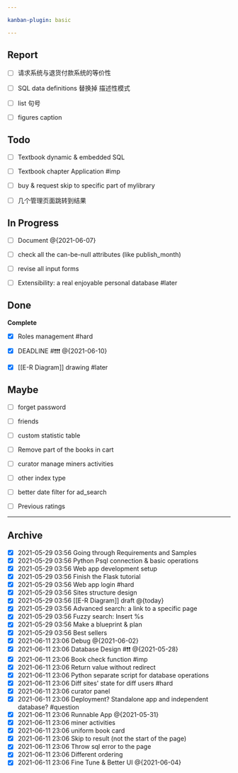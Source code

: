 ```yaml
---

kanban-plugin: basic

---
```


## Report

- [ ] 请求系统与退货付款系统的等价性
- [ ] SQL data definitions 替换掉 描述性模式
- [ ] list 句号
- [ ] figures caption


## Todo

- [ ] Textbook dynamic & embedded SQL
- [ ] Textbook chapter Application #imp
- [ ] buy & request skip to specific part of mylibrary
- [ ] 几个管理页面跳转到结果


## In Progress

- [ ] Document @{2021-06-07}
- [ ] check all the can-be-null attributes (like publish_month)
- [ ] revise all input forms
- [ ] Extensibility: a real enjoyable personal database #later


## Done

**Complete**
- [x] Roles management #hard
- [x] DEADLINE #❗❗❗ @{2021-06-10}
- [x] [[E-R Diagram]] drawing #later


## Maybe

- [ ] forget password
- [ ] friends
- [ ] custom statistic table
- [ ] Remove part of the books in cart
- [ ] curator manage miners activities
- [ ] other index type
- [ ] better date filter for ad_search
- [ ] Previous ratings


***

## Archive

- [x] 2021-05-29 03:56 Going through Requirements and Samples
- [x] 2021-05-29 03:56 Python Psql connection & basic operations
- [x] 2021-05-29 03:56 Web app development setup
- [x] 2021-05-29 03:56 Finish the Flask tutorial
- [x] 2021-05-29 03:56 Web app login #hard
- [x] 2021-05-29 03:56 Sites structure design
- [x] 2021-05-29 03:56 [[E-R Diagram]] draft @{today}
- [x] 2021-05-29 03:56 Advanced search: a link to a specific page
- [x] 2021-05-29 03:56 Fuzzy search: Insert %s
- [x] 2021-05-29 03:56 Make a blueprint & plan
- [x] 2021-05-29 03:56 Best sellers
- [x] 2021-06-11 23:06 Debug @{2021-06-02}
- [x] 2021-06-11 23:06 Database Design #❗❗ @{2021-05-28}
- [x] 2021-06-11 23:06 Book check function #imp
- [x] 2021-06-11 23:06 Return value without redirect
- [x] 2021-06-11 23:06 Python separate script for database operations
- [x] 2021-06-11 23:06 Diff sites' state for diff users #hard
- [x] 2021-06-11 23:06 curator panel
- [x] 2021-06-11 23:06 Deployment? Standalone app and independent database? #question
- [x] 2021-06-11 23:06 Runnable App @{2021-05-31}
- [x] 2021-06-11 23:06 miner activities
- [x] 2021-06-11 23:06 uniform book card
- [x] 2021-06-11 23:06 Skip to result (not the start of the page)
- [x] 2021-06-11 23:06 Throw sql error to the page
- [x] 2021-06-11 23:06 Different ordering
- [x] 2021-06-11 23:06 Fine Tune & Better UI @{2021-06-04}